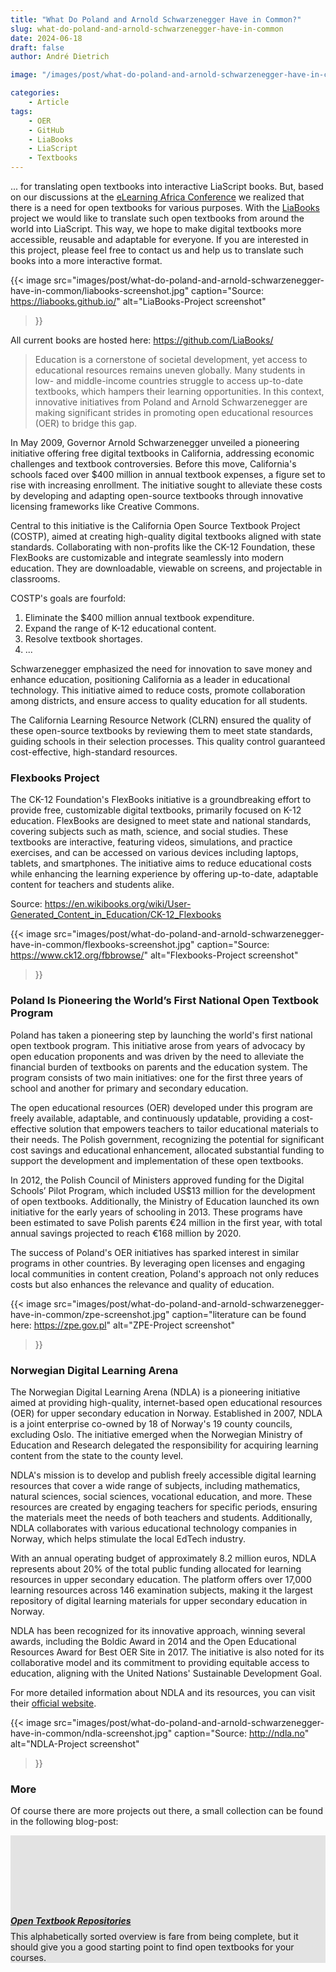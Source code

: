 ```yaml
---
title: "What Do Poland and Arnold Schwarzenegger Have in Common?"
slug: what-do-poland-and-arnold-schwarzenegger-have-in-common
date: 2024-06-18
draft: false
author: André Dietrich

image: "/images/post/what-do-poland-and-arnold-schwarzenegger-have-in-common/i-want-you.jpg"

categories:
    - Article
tags:
    - OER
    - GitHub
    - LiaBooks
    - LiaScript
    - Textbooks
---
```


... for translating open textbooks into interactive LiaScript books. But, based on our discussions at the [eLearning Africa Conference](/blog/elearning-africa-2024) we realized that there is a need for open textbooks for various purposes. With the [LiaBooks](https://liabooks.github.io/) project we would like to translate such open textbooks from around the world into LiaScript. This way, we hope to make digital textbooks more accessible, reusable and adaptable for everyone. If you are interested in this project, please feel free to contact us and help us to translate such books into a more interactive format.

{{< image
src="images/post/what-do-poland-and-arnold-schwarzenegger-have-in-common/liabooks-screenshot.jpg"
caption="Source: https://liabooks.github.io/"
alt="LiaBooks-Project screenshot"
>}}

All current books are hosted here: https://github.com/LiaBooks/

> Education is a cornerstone of societal development, yet access to educational resources remains uneven globally. Many students in low- and middle-income countries struggle to access up-to-date textbooks, which hampers their learning opportunities. In this context, innovative initiatives from Poland and Arnold Schwarzenegger are making significant strides in promoting open educational resources (OER) to bridge this gap.

In May 2009, Governor Arnold Schwarzenegger unveiled a pioneering initiative offering free digital textbooks in California, addressing economic challenges and textbook controversies. Before this move, California's schools faced over $400 million in annual textbook expenses, a figure set to rise with increasing enrollment. The initiative sought to alleviate these costs by developing and adapting open-source textbooks through innovative licensing frameworks like Creative Commons.

Central to this initiative is the California Open Source Textbook Project (COSTP), aimed at creating high-quality digital textbooks aligned with state standards. Collaborating with non-profits like the CK-12 Foundation, these FlexBooks are customizable and integrate seamlessly into modern education. They are downloadable, viewable on screens, and projectable in classrooms.

COSTP's goals are fourfold:

1. Eliminate the $400 million annual textbook expenditure.
2. Expand the range of K-12 educational content.
3. Resolve textbook shortages.
4. ...

Schwarzenegger emphasized the need for innovation to save money and enhance education, positioning California as a leader in educational technology. This initiative aimed to reduce costs, promote collaboration among districts, and ensure access to quality education for all students.

The California Learning Resource Network (CLRN) ensured the quality of these open-source textbooks by reviewing them to meet state standards, guiding schools in their selection processes. This quality control guaranteed cost-effective, high-standard resources.

### Flexbooks Project

The CK-12 Foundation's FlexBooks initiative is a groundbreaking effort to provide free, customizable digital textbooks, primarily focused on K-12 education. FlexBooks are designed to meet state and national standards, covering subjects such as math, science, and social studies. These textbooks are interactive, featuring videos, simulations, and practice exercises, and can be accessed on various devices including laptops, tablets, and smartphones. The initiative aims to reduce educational costs while enhancing the learning experience by offering up-to-date, adaptable content for teachers and students alike.

Source: https://en.wikibooks.org/wiki/User-Generated_Content_in_Education/CK-12_Flexbooks

{{< image
src="images/post/what-do-poland-and-arnold-schwarzenegger-have-in-common/flexbooks-screenshot.jpg"
caption="Source: https://www.ck12.org/fbbrowse/"
alt="Flexbooks-Project screenshot"
>}}

### Poland Is Pioneering the World’s First National Open Textbook Program

Poland has taken a pioneering step by launching the world's first national open textbook program. This initiative arose from years of advocacy by open education proponents and was driven by the need to alleviate the financial burden of textbooks on parents and the education system. The program consists of two main initiatives: one for the first three years of school and another for primary and secondary education.

The open educational resources (OER) developed under this program are freely available, adaptable, and continuously updatable, providing a cost-effective solution that empowers teachers to tailor educational materials to their needs. The Polish government, recognizing the potential for significant cost savings and educational enhancement, allocated substantial funding to support the development and implementation of these open textbooks.

In 2012, the Polish Council of Ministers approved funding for the Digital Schools’ Pilot Program, which included US$13 million for the development of open textbooks. Additionally, the Ministry of Education launched its own initiative for the early years of schooling in 2013. These programs have been estimated to save Polish parents €24 million in the first year, with total annual savings projected to reach €168 million by 2020.

The success of Poland's OER initiatives has sparked interest in similar programs in other countries. By leveraging open licenses and engaging local communities in content creation, Poland's approach not only reduces costs but also enhances the relevance and quality of education.

{{< image
src="images/post/what-do-poland-and-arnold-schwarzenegger-have-in-common/zpe-screenshot.jpg"
caption="literature can be found here: https://zpe.gov.pl"
alt="ZPE-Project screenshot"
>}}

### Norwegian Digital Learning Arena

The Norwegian Digital Learning Arena (NDLA) is a pioneering initiative aimed at providing high-quality, internet-based open educational resources (OER) for upper secondary education in Norway. Established in 2007, NDLA is a joint enterprise co-owned by 18 of Norway's 19 county councils, excluding Oslo. The initiative emerged when the Norwegian Ministry of Education and Research delegated the responsibility for acquiring learning content from the state to the county level.

NDLA's mission is to develop and publish freely accessible digital learning resources that cover a wide range of subjects, including mathematics, natural sciences, social sciences, vocational education, and more. These resources are created by engaging teachers for specific periods, ensuring the materials meet the needs of both teachers and students. Additionally, NDLA collaborates with various educational technology companies in Norway, which helps stimulate the local EdTech industry.

With an annual operating budget of approximately 8.2 million euros, NDLA represents about 20% of the total public funding allocated for learning resources in upper secondary education. The platform offers over 17,000 learning resources across 146 examination subjects, making it the largest repository of digital learning materials for upper secondary education in Norway.

NDLA has been recognized for its innovative approach, winning several awards, including the Boldic Award in 2014 and the Open Educational Resources Award for Best OER Site in 2017. The initiative is also noted for its collaborative model and its commitment to providing equitable access to education, aligning with the United Nations' Sustainable Development Goal.

For more detailed information about NDLA and its resources, you can visit their [official website](http://ndla.no).

{{< image
src="images/post/what-do-poland-and-arnold-schwarzenegger-have-in-common/ndla-screenshot.jpg"
caption="Source: http://ndla.no"
alt="NDLA-Project screenshot"
>}}

### More

Of course there are more projects out there, a small collection can be found in the following blog-post:

<div class="flex flex-col md:flex-row items-center p-4 rounded-md shadow-md" style="background-color: rgba(0.5,0.5,0.5,0.1);">
  <a href="/images/post/open-textbook-repositories.jpg" class="flex-shrink-0 mr-4">
      <div class="object-cover rounded-md" style="height: 128px; width: 188px; background-image: url('/images/post/open-textbook-repositories.jpg'); background-size: cover;" alt="Image description"></div>
  </a>
  <div class="flex flex-col">
    <a href="/blog/open-textbook-repositories/" alt="Open Textbook Repositories">
      <h5 style="margin: 0px;">Open Textbook Repositories</h5>
    </a>
    <p style="margin: 0.5rem 0px 0px 0px;" class="text-gray-600">
      This alphabetically sorted overview is fare from being complete, but it should give you a good starting point to find open textbooks for your courses.
    </p>
  </div>
</div>
